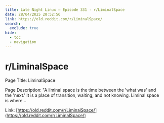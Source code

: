```yaml
---
title: Late Night Linux – Episode 331 - r/LiminalSpace
date: 28/04/2025 20:52:56
link: https://old.reddit.com/r/LiminalSpace/
search:
  exclude: true
hide:
  - toc
  - navigation
---
```


# r/LiminalSpace

Page Title: LiminalSpace

Page Description: "A liminal space is the time between the 'what was' and the 'next.' It is a place of transition, waiting, and not knowing. Liminal space is where... 

Link: [https://old.reddit.com/r/LiminalSpace/](https://old.reddit.com/r/LiminalSpace/)